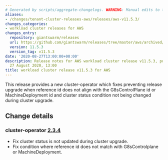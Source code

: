 ```yaml
---
# Generated by scripts/aggregate-changelogs. WARNING: Manual edits to this files will be overwritten.
aliases:
- /changes/tenant-cluster-releases-aws/releases/aws-v11.5.3/
changes_categories:
- workload cluster releases for AWS
changes_entry:
  repository: giantswarm/releases
  url: https://github.com/giantswarm/releases/tree/master/aws/archived/v11.5.3
  version: 11.5.3
  version_tag: v11.5.3
date: '2020-08-27T13:00:00+00:00'
description: Release notes for AWS workload cluster release v11.5.3, published on
  27 August 2020, 13:00
title: workload cluster release v11.5.3 for AWS
---
```


This release provides a new cluster-operator which fixes preventing release upgrade when reference id does not align with the G8sControlPlane id or MachineDeployment id and cluster status condition not being changed during cluster upgrade.

## Change details

### cluster-operator [2.3.4](https://github.com/giantswarm/cluster-operator/releases/tag/v2.3.4)

- Fix cluster status is not updated during cluster upgrade.
- Fix condition where reference id does not match with G8sControlplane or MachineDeployment.
